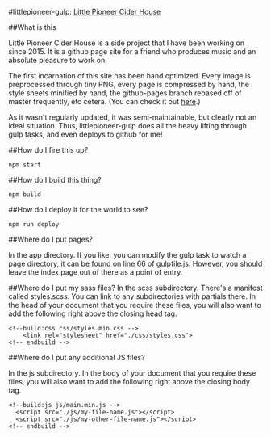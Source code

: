 #littlepioneer-gulp:  [Little Pioneer Cider House](http://littlepioneer.com/)

##What is this

Little Pioneer Cider House is a side project that I have been working on since 2015.  It is a github page site for a friend who produces music and an absolute pleasure to work on.

The first incarnation of this site has been hand optimized.  Every image is preprocessed through tiny PNG, every page is compressed by hand, the style sheets minified by hand, the github-pages branch rebased off of master frequently, etc cetera.  (You can check it out [here](https://github.com/ninjaofawesome/littlepioneer-v2).)

As it wasn't regularly updated, it was semi-maintainable, but clearly not an ideal situation.  Thus, littlepioneer-gulp does all the heavy lifting through gulp tasks, and even deploys to github for me!

##How do I fire this up?

`npm start`

##How do I build this thing?

`npm build`

##How do I deploy it for the world to see?

`npm run deploy`

##Where do I put pages?

In the app directory.  If you like, you can modify the gulp task to watch a page directory, it can be found on line 66 of gulpfile.js.  However, you should leave the index page out of there as a point of entry.

##Where do I put my sass files?
In the scss subdirectory.  There's a manifest called styles.scss.  You can link to any subdirectories with partials there.  In the head of your document that you require these files, you will also want to add the following right above the closing head tag.

```
<!--build:css css/styles.min.css -->
    <link rel="stylesheet" href="./css/styles.css">
<!-- endbuild -->
```

##Where do I put any additional JS files?

In the js subdirectory.  In the body of your document that you require these files, you will also want to add the following right above the closing body tag.

```
<!--build:js js/main.min.js -->
  <script src="./js/my-file-name.js"></script>
  <script src="./js/my-other-file-name.js"></script>
<!-- endbuild -->
```





